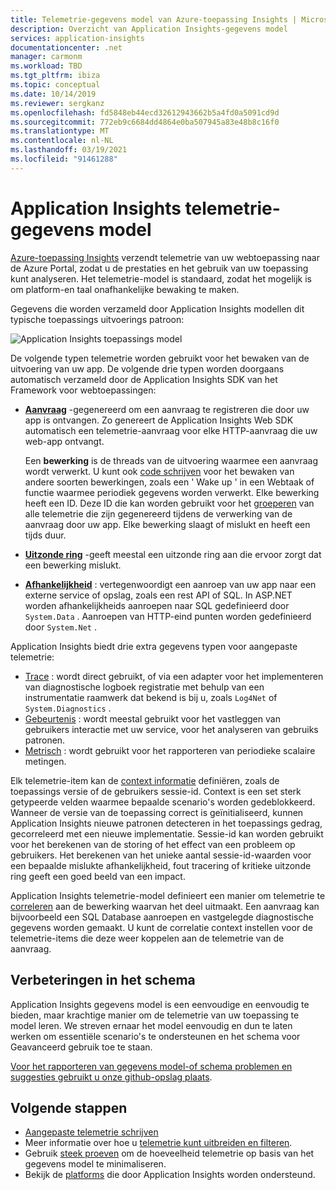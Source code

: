 ```yaml
---
title: Telemetrie-gegevens model van Azure-toepassing Insights | Microsoft Docs
description: Overzicht van Application Insights-gegevens model
services: application-insights
documentationcenter: .net
manager: carmonm
ms.workload: TBD
ms.tgt_pltfrm: ibiza
ms.topic: conceptual
ms.date: 10/14/2019
ms.reviewer: sergkanz
ms.openlocfilehash: fd5848eb44ecd32612943662b5a4fd0a5091cd9d
ms.sourcegitcommit: 772eb9c6684dd4864e0ba507945a83e48b8c16f0
ms.translationtype: MT
ms.contentlocale: nl-NL
ms.lasthandoff: 03/19/2021
ms.locfileid: "91461288"
---
```

# <a name="application-insights-telemetry-data-model"></a>Application Insights telemetrie-gegevens model

[Azure-toepassing Insights](./app-insights-overview.md) verzendt telemetrie van uw webtoepassing naar de Azure Portal, zodat u de prestaties en het gebruik van uw toepassing kunt analyseren. Het telemetrie-model is standaard, zodat het mogelijk is om platform-en taal onafhankelijke bewaking te maken. 

Gegevens die worden verzameld door Application Insights modellen dit typische toepassings uitvoerings patroon:

![Application Insights toepassings model](./media/data-model/application-insights-data-model.png)

De volgende typen telemetrie worden gebruikt voor het bewaken van de uitvoering van uw app. De volgende drie typen worden doorgaans automatisch verzameld door de Application Insights SDK van het Framework voor webtoepassingen:

* [**Aanvraag**](data-model-request-telemetry.md) -gegenereerd om een aanvraag te registreren die door uw app is ontvangen. Zo genereert de Application Insights Web SDK automatisch een telemetrie-aanvraag voor elke HTTP-aanvraag die uw web-app ontvangt. 

    Een **bewerking** is de threads van de uitvoering waarmee een aanvraag wordt verwerkt. U kunt ook [code schrijven](./api-custom-events-metrics.md#trackrequest) voor het bewaken van andere soorten bewerkingen, zoals een ' Wake up ' in een Webtaak of functie waarmee periodiek gegevens worden verwerkt.  Elke bewerking heeft een ID. Deze ID die kan worden gebruikt voor het [groeperen](./correlation.md) van alle telemetrie die zijn gegenereerd tijdens de verwerking van de aanvraag door uw app. Elke bewerking slaagt of mislukt en heeft een tijds duur.
* [**Uitzonde ring**](data-model-exception-telemetry.md) -geeft meestal een uitzonde ring aan die ervoor zorgt dat een bewerking mislukt.
* [**Afhankelijkheid**](data-model-dependency-telemetry.md) : vertegenwoordigt een aanroep van uw app naar een externe service of opslag, zoals een rest API of SQL. In ASP.NET worden afhankelijkheids aanroepen naar SQL gedefinieerd door `System.Data` . Aanroepen van HTTP-eind punten worden gedefinieerd door `System.Net` . 

Application Insights biedt drie extra gegevens typen voor aangepaste telemetrie:

* [Trace](data-model-trace-telemetry.md) : wordt direct gebruikt, of via een adapter voor het implementeren van diagnostische logboek registratie met behulp van een instrumentatie raamwerk dat bekend is bij u, zoals `Log4Net` of `System.Diagnostics` .
* [Gebeurtenis](data-model-event-telemetry.md) : wordt meestal gebruikt voor het vastleggen van gebruikers interactie met uw service, voor het analyseren van gebruiks patronen.
* [Metrisch](data-model-metric-telemetry.md) : wordt gebruikt voor het rapporteren van periodieke scalaire metingen.

Elk telemetrie-item kan de [context informatie](data-model-context.md) definiëren, zoals de toepassings versie of de gebruikers sessie-id. Context is een set sterk getypeerde velden waarmee bepaalde scenario's worden gedeblokkeerd. Wanneer de versie van de toepassing correct is geïnitialiseerd, kunnen Application Insights nieuwe patronen detecteren in het toepassings gedrag, gecorreleerd met een nieuwe implementatie. Sessie-id kan worden gebruikt voor het berekenen van de storing of het effect van een probleem op gebruikers. Het berekenen van het unieke aantal sessie-id-waarden voor een bepaalde mislukte afhankelijkheid, fout tracering of kritieke uitzonde ring geeft een goed beeld van een impact.

Application Insights telemetrie-model definieert een manier om telemetrie te [correleren](./correlation.md) aan de bewerking waarvan het deel uitmaakt. Een aanvraag kan bijvoorbeeld een SQL Database aanroepen en vastgelegde diagnostische gegevens worden gemaakt. U kunt de correlatie context instellen voor de telemetrie-items die deze weer koppelen aan de telemetrie van de aanvraag.

## <a name="schema-improvements"></a>Verbeteringen in het schema

Application Insights gegevens model is een eenvoudige en eenvoudig te bieden, maar krachtige manier om de telemetrie van uw toepassing te model leren. We streven ernaar het model eenvoudig en dun te laten werken om essentiële scenario's te ondersteunen en het schema voor Geavanceerd gebruik toe te staan.

[Voor het rapporteren van gegevens model-of schema problemen en suggesties gebruikt u onze github-opslag plaats](https://github.com/microsoft/ApplicationInsights-dotnet/issues/new/choose).

## <a name="next-steps"></a>Volgende stappen

- [Aangepaste telemetrie schrijven](./api-custom-events-metrics.md)
- Meer informatie over hoe u [telemetrie kunt uitbreiden en filteren](./api-filtering-sampling.md).
- Gebruik [steek proeven](./sampling.md) om de hoeveelheid telemetrie op basis van het gegevens model te minimaliseren.
- Bekijk de [platforms](./platforms.md) die door Application Insights worden ondersteund.

